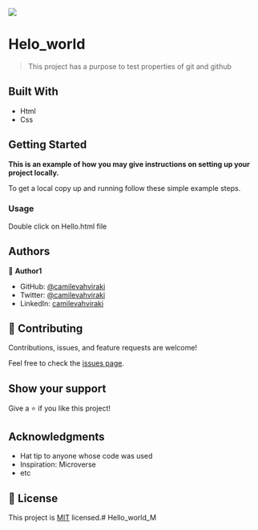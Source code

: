 ![](https://img.shields.io/badge/Microverse-blueviolet)

# Helo_world

> This project has a purpose to test properties of git and github


## Built With

- Html
- Css



## Getting Started

**This is an example of how you may give instructions on setting up your project locally.**



To get a local copy up and running follow these simple example steps.


### Usage

Double click on Hello.html file



## Authors

👤 **Author1**

- GitHub: [@camilevahviraki](https://github.com/camilevahviraki)
- Twitter: [@camilevahviraki](https://twitter.com/camilevahviraki)
- LinkedIn: [camilevahviraki](https://linkedin.com/in/camilevahviraki)



## 🤝 Contributing

Contributions, issues, and feature requests are welcome!

Feel free to check the [issues page](../../issues/).

## Show your support

Give a ⭐️ if you like this project!

## Acknowledgments

- Hat tip to anyone whose code was used
- Inspiration: Microverse
- etc

## 📝 License

This project is [MIT](./MIT.md) licensed.# Hello_world_M